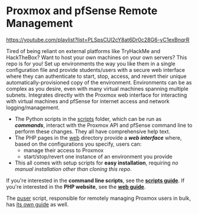 # Proxmox and pfSense Remote Management
https://youtube.com/playlist?list=PLSpsCUl2cY8at6Dr0c28G6-yC1exBnqrR

Tired of being reliant on external platforms like TryHackMe and HackTheBox? Want to host your own machines on your own servers? This repo is for you! Set up environments the way you like them in a single configuration file and provide students/users with a secure web interface where they can authenticate to start, stop, access, and revert their unique automatically-provisioned copy of the environment. Environments can be as complex as you desire, even with many virtual machines spanning multiple subnets. Integrates directly with the Proxmox web interface for interacting with virtual machines and pfSense for internet access and network logging/management.

- The Python scripts in the [scripts](scripts/) folder, which can be run as ***commands***, interact with the Proxmox API and pfSense command line to perform these changes. They all have comprehensive help text.
- The PHP pages in the [web](web/) directory provide a ***web interface*** where, based on the configurations you specify, users can:
  - manage their access to Proxmox
  - start/stop/revert one instance of an environment you provide
- This all comes with setup scripts for **easy installation**, requiring *no manual installation other than cloning this repo*.

If you're interested in the **command line scripts**, see the **[scripts guide](Scripts.md)**.
If you're interested in the **PHP website**, see the **[web guide](Web.md)**.

The [puser](scripts/puser.py) script, responsible for remotely managing Proxmox users in bulk, has [its own guide](Proxmox%20User%20(PUser)%20Script%20Guide.md) as well.
